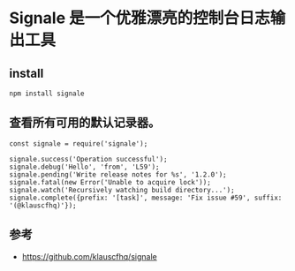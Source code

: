# Signale 是一个优雅漂亮的控制台日志输出工具


## install

```
npm install signale
```


## 查看所有可用的默认记录器。
```
const signale = require('signale');

signale.success('Operation successful');
signale.debug('Hello', 'from', 'L59');
signale.pending('Write release notes for %s', '1.2.0');
signale.fatal(new Error('Unable to acquire lock'));
signale.watch('Recursively watching build directory...');
signale.complete({prefix: '[task]', message: 'Fix issue #59', suffix: '(@klauscfhq)'});
```

## 参考
- https://github.com/klauscfhq/signale
